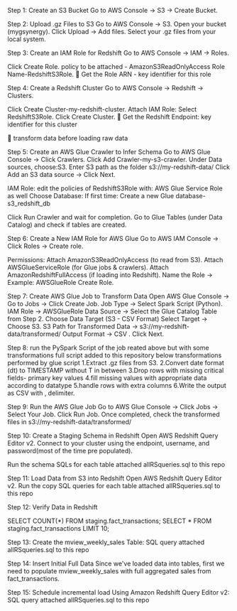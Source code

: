 Step 1: Create an S3 Bucket
Go to AWS Console → S3 → Create Bucket.

Step 2: Upload .gz Files to S3
Go to AWS Console → S3.
Open your bucket (mygsynergy).
Click Upload → Add files.
Select your .gz files from your local system.


Step 3: Create an IAM Role for Redshift
Go to AWS Console → IAM → Roles.

Click Create Role.
policy to be attached - AmazonS3ReadOnlyAccess
Role Name-RedshiftS3Role.
🔹 Get the Role ARN - key identifier for this role

Step 4: Create a Redshift Cluster
Go to AWS Console → Redshift → Clusters.

Click Create Cluster-my-redshift-cluster.
Attach IAM Role: Select RedshiftS3Role.
Click Create Cluster.
🔹 Get the Redshift Endpoint: key identifier for this cluster

🔹 transform data before loading raw data

Step 5: Create an AWS Glue Crawler to Infer Schema
Go to AWS Glue Console → Click Crawlers.
Click Add Crawler-my-s3-crawler.
Under Data sources, choose:S3.
Enter S3 path as the folder
s3://my-redshift-data/
Click Add an S3 data source → Click Next.

IAM Role: edit the policies of RedshiftS3Role with:
AWS Glue Service Role as well
Choose Database:
If first time: Create a new Glue database-s3_redshift_db

Click Run Crawler and wait for completion.
Go to Glue Tables (under Data Catalog) and check if tables are created.


Step 6: Create a New IAM Role for AWS Glue
Go to AWS IAM Console → Click Roles → Create role.

Permissions:
Attach AmazonS3ReadOnlyAccess (to read from S3).
Attach AWSGlueServiceRole (for Glue jobs & crawlers).
Attach AmazonRedshiftFullAccess (if loading into Redshift).
Name the Role → Example: AWSGlueRole
Create Role.


Step 7: Create AWS Glue Job to Transform Data
Open AWS Glue Console → Go to Jobs → Click Create Job.
Job Type → Select Spark Script (Python).
IAM Role →  AWSGlueRole
Data Source → Select the Glue Catalog Table from Step 2.
Choose Data Target (S3 - CSV Format)
Select Target → Choose S3.
S3 Path for Transformed Data →
s3://my-redshift-data/transformed/
Output Format → CSV .
Click Next.

Step 8: run the PySpark Script of the job reated above but with some transformations
full script added to this repository
below transformations performed by glue script
1.Extract .gz files from S3.
2.Convert date format (dt) to TIMESTAMP without T in between
3.Drop rows with missing critical fields- primary key values
4.fill missing values with appropriate data according to datatype
5.handle rows with extra columns
6.Write the output as CSV with , delimiter.


Step 9: Run the AWS Glue Job
Go to AWS Glue Console → Click Jobs → Select Your Job.
Click Run Job.
Once completed, check the transformed files in s3://my-redshift-data/transformed/


Step 10: Create a Staging Schema in Redshift
Open AWS Redshift Query Editor v2.
Connect to your cluster using the endpoint, username, and password(most of the time pre populated).

Run the schema SQLs for each table attached allRSqueries.sql to this repo


Step 11: Load Data from S3 into Redshift
Open AWS Redshift Query Editor v2.
Run the copy SQL queries for each table attached allRSqueries.sql to this repo

Step 12: Verify Data in Redshift

SELECT COUNT(*) FROM staging.fact_transactions;
SELECT * FROM staging.fact_transactions LIMIT 10;


Step 13: Create the mview_weekly_sales Table: SQL query attached allRSqueries.sql to this repo

Step 14: Insert Initial Full Data
Since we've loaded data into tables, first we need to populate mview_weekly_sales with full aggregated sales from fact_transactions.


Step 15: Schedule incremental load Using Amazon Redshift Query Editor v2: SQL query attached allRSqueries.sql to this repo
